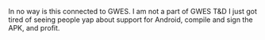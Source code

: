 In no way is this connected to GWES. I am not a part of GWES T&D I just got tired of seeing people yap about support for Android, compile and sign the APK, and profit.
